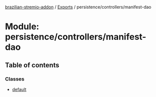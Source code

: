 [brazilian-stremio-addon](../README.md) / [Exports](../modules.md) / persistence/controllers/manifest-dao

# Module: persistence/controllers/manifest-dao

## Table of contents

### Classes

- [default](../classes/persistence_controllers_manifest_dao.default.md)
